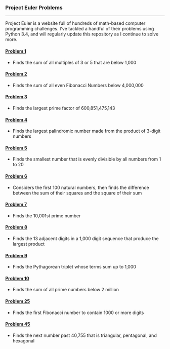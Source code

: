 ### Project Euler Problems
***
Project Euler is a website full of hundreds of math-based computer programming challenges. I've tackled a handful of their problems using Python 3.4, and will regularly update this repository as I continue to solve more.

#### [Problem 1](https://github.com/joshlaplante/portfolio-for-JoshLaPlante/blob/master/Python/Project%20Euler%20Problems/1%20multiples%20of%203%20or%205.py)
* Finds the sum of all multiples of 3 or 5 that are below 1,000

#### [Problem 2](https://github.com/joshlaplante/portfolio-for-JoshLaPlante/blob/master/Python/Project%20Euler%20Problems/2%20even%20fibonaccis.py)
* Finds the sum of all even Fibonacci Numbers below 4,000,000

#### [Problem 3](https://github.com/joshlaplante/portfolio-for-JoshLaPlante/blob/master/Python/Project%20Euler%20Problems/3%20largest%20prime%20factor.py)
* Finds the largest prime factor of 600,851,475,143

#### [Problem 4](https://github.com/joshlaplante/portfolio-for-JoshLaPlante/blob/master/Python/Project%20Euler%20Problems/4%20palindromic%20products.py)
* Finds the largest palindromic number made from the product of 3-digit numbers

#### [Problem 5](https://github.com/joshlaplante/portfolio-for-JoshLaPlante/blob/master/Python/Project%20Euler%20Problems/5%20smallest%20multiple.py)
* Finds the smallest number that is evenly divisible by all numbers from 1 to 20

#### [Problem 6](https://github.com/joshlaplante/portfolio-for-JoshLaPlante/blob/master/Python/Project%20Euler%20Problems/6%20sum%20square%20differences.py)
* Considers the first 100 natural numbers, then finds the difference between the sum of their squares and the square of their sum

#### [Problem 7](https://github.com/joshlaplante/portfolio-for-JoshLaPlante/blob/master/Python/Project%20Euler%20Problems/7%2010001st%20prime.py)
* Finds the 10,001st prime number

#### [Problem 8](https://github.com/joshlaplante/portfolio-for-JoshLaPlante/blob/master/Python/Project%20Euler%20Problems/8%20largest%20product%20in%20series.py)
* Finds the 13 adjacent digits in a 1,000 digit sequence that produce the largest product

#### [Problem 9](https://github.com/joshlaplante/portfolio-for-JoshLaPlante/blob/master/Python/Project%20Euler%20Problems/9%20special%20pythagorean%20triplet.py)
* Finds the Pythagorean triplet whose terms sum up to 1,000

#### [Problem 10](https://github.com/joshlaplante/portfolio-for-JoshLaPlante/blob/master/Python/Project%20Euler%20Problems/10%20summation%20of%20primes.py)
* Finds the sum of all prime numbers below 2 million

#### [Problem 25](https://github.com/joshlaplante/portfolio-for-JoshLaPlante/blob/master/Python/Project%20Euler%20Problems/25%201000%20digit%20fibonacci.py)
* Finds the first Fibonacci number to contain 1000 or more digits

#### [Problem 45](https://github.com/joshlaplante/portfolio-for-JoshLaPlante/blob/master/Python/Project%20Euler%20Problems/45%20triangular%20pentagonal%20hexagonal.py)
* Finds the next number past 40,755 that is triangular, pentagonal, and hexagonal

